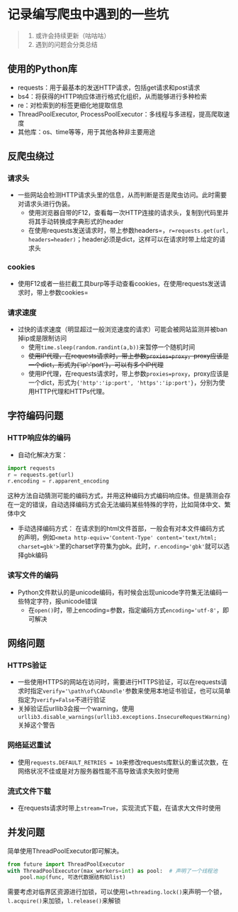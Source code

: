 # 记录编写爬虫中遇到的一些坑  
> 1. 或许会持续更新（咕咕咕）
> 2. 遇到的问题会分类总结
## 使用的Python库  
- requests：用于最基本的发送HTTP请求，包括get请求和post请求
- bs4：将获得的HTTP响应体进行格式化组织，从而能够进行多种检索
- re：对检索到的标签更细化地提取信息
- ThreadPoolExecutor, ProcessPoolExecutor：多线程与多进程，提高爬取速度
- 其他库：os、time等等，用于其他各种非主要用途
## 反爬虫绕过
### 请求头 
- 一些网站会检测HTTP请求头里的信息，从而判断是否是爬虫访问。此时需要对请求头进行伪装。
  - 使用浏览器自带的F12，查看每一次HTTP连接的请求头，复制到代码里并将其手动转换成字典形式的header
  - 在使用requests发送请求时，带上参数headers=，`r=requests.get(url, headers=header)`；header必须是dict，这样可以在请求时带上给定的请求头
### cookies
- 使用F12或者一些拦截工具burp等手动查看cookies，在使用requests发送请求时，带上参数cookies=
### 请求速度
- 过快的请求速度（明显超过一般浏览速度的请求）可能会被网站监测并被ban掉ip或是限制访问
  - 使用`time.sleep(random.randint(a,b))`来暂停一个随机时间
  - ~~使用IP代理，在requests请求时，带上参数`proxies=proxy`，proxy应该是一个dict，形式为{'ip':'port'}，可以有多个IP代理~~
  - 使用IP代理，在requests请求时，带上参数`proxies=proxy`，proxy应该是一个dict，形式为`{'http':'ip:port', 'https':'ip:port'}`，分别为使用HTTP代理和HTTPs代理。

## 字符编码问题
### HTTP响应体的编码
- 自动化解决方案：
```python
import requests
r = requests.get(url)
r.encoding = r.apparent_encoding
```
这种方法自动猜测可能的编码方式，并用这种编码方式编码响应体。但是猜测会存在一定的错误，自动选择编码方式会无法编码某些特殊的字符，比如简体中文、繁体中文
- 手动选择编码方式：
  在请求到的html文件首部，一般会有对本文件编码方式的声明，例如`<meta http-equiv='Content-Type' content='text/html; charset=gbk'>`里的charset字符集为gbk。此时，`r.encoding='gbk'`就可以选择gbk编码
### 读写文件的编码
- Python文件默认的是unicode编码，有时候会出现unicode字符集无法编码一些特定字符，报unicode错误
  - 在`open()`时，带上encoding=参数，指定编码方式`encoding='utf-8'`，即可解决
## 网络问题
### HTTPS验证
- 一些使用HTTPS的网站在访问时，需要进行HTTPS验证，可以在requests请求时指定`verify='\path\of\CAbundle'`参数来使用本地证书验证，也可以简单指定为`verify=False`不进行验证
- 关掉验证后urllib3会报一个warning，使用`urllib3.disable_warnings(urllib3.exceptions.InsecureRequestWarning)`关掉这个警告
### 网络延迟重试
- 使用`requests.DEFAULT_RETRIES = 10`来修改requests库默认的重试次数，在网络状况不佳或是对方服务器性能不高导致请求失败时使用
### 流式文件下载
- 在requests请求时带上`stream=True`，实现流式下载，在请求大文件时使用
## 并发问题
简单使用ThreadPoolExecutor即可解决。
```python
from future import ThreadPoolExecutor
with ThreadPoolExecutor(max_workers=int) as pool:  # 声明了一个线程池
    pool.map(func, 可迭代数据结构如list)
```
需要考虑对临界区资源进行加锁，可以使用`l=threading.lock()`来声明一个锁，`l.acquire()`来加锁，`l.release()`来解锁